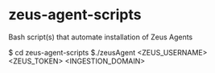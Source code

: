 # zeus-agent-scripts
Bash script(s) that automate installation of Zeus Agents

$ cd zeus-agent-scripts
$./zeusAgent <ZEUS_USERNAME> <ZEUS_TOKEN> <INGESTION_DOMAIN>
